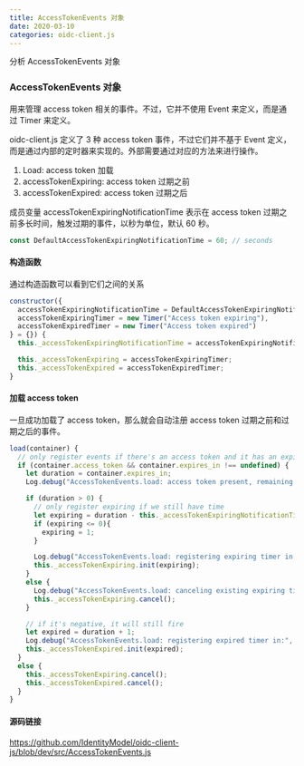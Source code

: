 ```yaml
---
title: AccessTokenEvents 对象     
date: 2020-03-10
categories: oidc-client.js
---
```

分析 AccessTokenEvents 对象   
<!-- more -->


### AccessTokenEvents 对象

用来管理 access token 相关的事件。不过，它并不使用 Event 来定义，而是通过 Timer 来定义。

oidc-client.js 定义了 3 种 access token 事件，不过它们并不基于 Event 定义，而是通过内部的定时器来实现的。外部需要通过对应的方法来进行操作。

1. Load: access token 加载
2. accessTokenExpiring: access token 过期之前
3. accessTokenExpired: access token 过期之后

成员变量 accessTokenExpiringNotificationTime 表示在 access token 过期之前多长时间，触发过期的事件，以秒为单位，默认 60 秒。

```javascript
const DefaultAccessTokenExpiringNotificationTime = 60; // seconds
```

#### 构造函数

通过构造函数可以看到它们之间的关系

```javascript
constructor({
  accessTokenExpiringNotificationTime = DefaultAccessTokenExpiringNotificationTime,
  accessTokenExpiringTimer = new Timer("Access token expiring"),
  accessTokenExpiredTimer = new Timer("Access token expired")
} = {}) {
  this._accessTokenExpiringNotificationTime = accessTokenExpiringNotificationTime;

  this._accessTokenExpiring = accessTokenExpiringTimer;
  this._accessTokenExpired = accessTokenExpiredTimer;
}
```



#### 加载 access token

一旦成功加载了 access token，那么就会自动注册 access token 过期之前和过期之后的事件。

```javascript
load(container) {
  // only register events if there's an access token and it has an expiration
  if (container.access_token && container.expires_in !== undefined) {
    let duration = container.expires_in;
    Log.debug("AccessTokenEvents.load: access token present, remaining duration:", duration);

    if (duration > 0) {
      // only register expiring if we still have time
      let expiring = duration - this._accessTokenExpiringNotificationTime;
      if (expiring <= 0){
        expiring = 1;
      }

      Log.debug("AccessTokenEvents.load: registering expiring timer in:", expiring);
      this._accessTokenExpiring.init(expiring);
    }
    else {
      Log.debug("AccessTokenEvents.load: canceling existing expiring timer becase we're past expiration.");
      this._accessTokenExpiring.cancel();
    }

    // if it's negative, it will still fire
    let expired = duration + 1;
    Log.debug("AccessTokenEvents.load: registering expired timer in:", expired);
    this._accessTokenExpired.init(expired);
  }
  else {
    this._accessTokenExpiring.cancel();
    this._accessTokenExpired.cancel();
  }
}
```

#### 源码链接

https://github.com/IdentityModel/oidc-client-js/blob/dev/src/AccessTokenEvents.js
